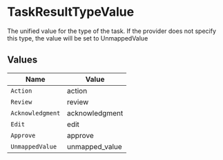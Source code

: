 # TaskResultTypeValue

The unified value for the type of the task. If the provider does not specify this type, the value will be set to UnmappedValue


## Values

| Name             | Value            |
| ---------------- | ---------------- |
| `Action`         | action           |
| `Review`         | review           |
| `Acknowledgment` | acknowledgment   |
| `Edit`           | edit             |
| `Approve`        | approve          |
| `UnmappedValue`  | unmapped_value   |